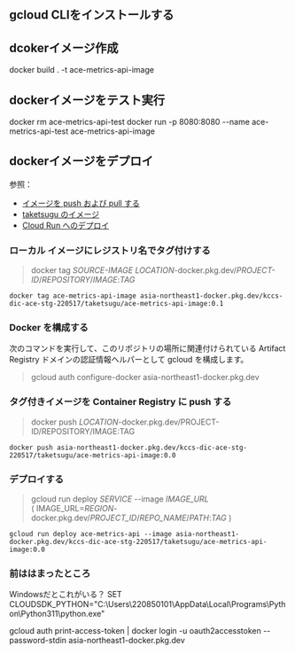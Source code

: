 ## gcloud CLIをインストールする

## dcokerイメージ作成

docker build . -t ace-metrics-api-image

## dockerイメージをテスト実行

docker rm ace-metrics-api-test
docker run -p 8080:8080 --name ace-metrics-api-test ace-metrics-api-image

## dockerイメージをデプロイ

参照：
- [イメージを push および pull する](https://cloud.google.com/artifact-registry/docs/docker/pushing-and-pulling?hl=ja)
- [taketsugu のイメージ](https://console.cloud.google.com/artifacts/docker/kccs-dic-ace-stg-220517/asia-northeast1/taketsugu?hl=ja&project=kccs-dic-ace-stg-220517)
- [Cloud Run へのデプロイ](https://cloud.google.com/run/docs/deploying?hl=ja)

### ローカル イメージにレジストリ名でタグ付けする
> docker tag *SOURCE-IMAGE* *LOCATION*-docker.pkg.dev/*PROJECT-ID*/*REPOSITORY*/*IMAGE*:*TAG*

```
docker tag ace-metrics-api-image asia-northeast1-docker.pkg.dev/kccs-dic-ace-stg-220517/taketsugu/ace-metrics-api-image:0.1
```

### Docker を構成する
次のコマンドを実行して、このリポジトリの場所に関連付けられている Artifact Registry ドメインの認証情報ヘルパーとして gcloud を構成します。

> gcloud auth configure-docker asia-northeast1-docker.pkg.dev

### タグ付きイメージを Container Registry に push する

> docker push *LOCATION*-docker.pkg.dev/PROJECT-ID/REPOSITORY/IMAGE:TAG

```
docker push asia-northeast1-docker.pkg.dev/kccs-dic-ace-stg-220517/taketsugu/ace-metrics-api-image:0.0
```

### デプロイする

> gcloud run deploy *SERVICE* --image *IMAGE_URL*  
> ( IMAGE_URL=*REGION*-docker.pkg.dev/*PROJECT_ID*/*REPO_NAME*/*PATH*:*TAG* )

```
gcloud run deploy ace-metrics-api --image asia-northeast1-docker.pkg.dev/kccs-dic-ace-stg-220517/taketsugu/ace-metrics-api-image:0.0
```

### 前ははまったところ

Windowsだとこれがいる？
SET CLOUDSDK_PYTHON="C:\Users\220850101\AppData\Local\Programs\Python\Python311\python.exe"

gcloud auth print-access-token | docker login -u oauth2accesstoken --password-stdin asia-northeast1-docker.pkg.dev
